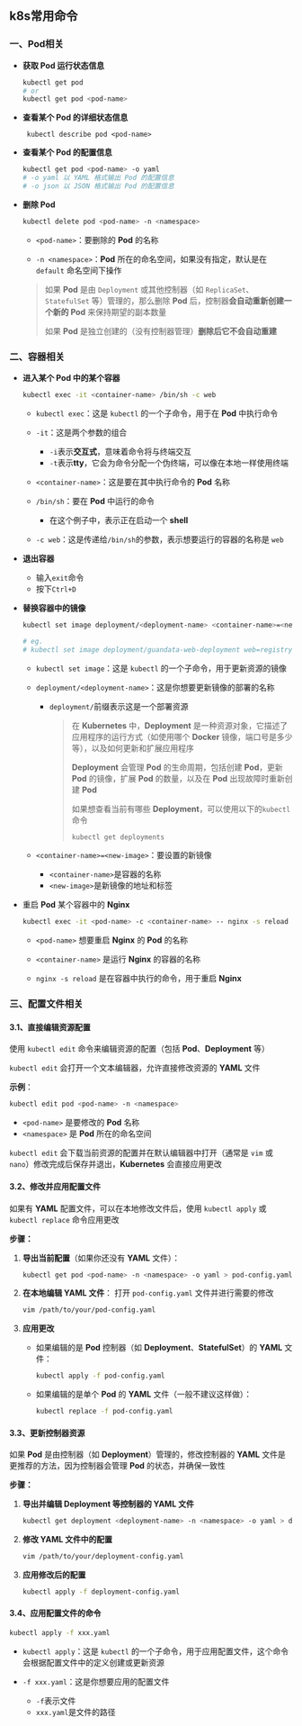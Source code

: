 ## k8s常用命令

### 一、Pod相关

- **获取 Pod 运行状态信息**

  ```bash
  kubectl get pod
  # or
  kubectl get pod <pod-name>
  ```

- **查看某个 Pod 的详细状态信息**

  ```shell
   kubectl describe pod <pod-name> 
  ```

- **查看某个 Pod 的配置信息**

  ```bash
  kubectl get pod <pod-name> -o yaml
  # -o yaml 以 YAML 格式输出 Pod 的配置信息
  # -o json 以 JSON 格式输出 Pod 的配置信息
  ```

- **删除 Pod**

  ```bash
  kubectl delete pod <pod-name> -n <namespace>
  ```

  - `<pod-name>`：要删除的 **Pod** 的名称

  - `-n <namespace>`：**Pod** 所在的命名空间，如果没有指定，默认是在 `default` 命名空间下操作

  > 如果 **Pod** 是由 `Deployment` 或其他控制器（如 `ReplicaSet`、`StatefulSet` 等）管理的，那么删除 **Pod** 后，控制器**会自动重新创建一个新的 Pod** 来保持期望的副本数量
  >
  > 如果 **Pod** 是独立创建的（没有控制器管理）**删除后它不会自动重建**

### 二、容器相关

- **进入某个 Pod 中的某个容器**

  ```bash
  kubectl exec -it <container-name> /bin/sh -c web
  ```

  - `kubectl exec`：这是 `kubectl` 的一个子命令，用于在 **Pod** 中执行命令

  - `-it`：这是两个参数的组合
    - `-i`表示**交互式**，意味着命令将与终端交互
    - `-t`表示**tty**，它会为命令分配一个伪终端，可以像在本地一样使用终端
    
  - `<container-name>`：这是要在其中执行命令的 **Pod** 名称

  - `/bin/sh`：要在 **Pod** 中运行的命令
    - 在这个例子中，表示正在启动一个 **shell**
    
  - `-c web`：这是传递给`/bin/sh`的参数，表示想要运行的容器的名称是 `web`

    <!--可以运行 kubectl describe pod <pod-name> 查看当前 pod 有哪些容器-->

- **退出容器**

  - 输入`exit`命令
  - 按下`Ctrl+D`

- **替换容器中的镜像**

  ```bash
  kubectl set image deployment/<deployment-name> <container-name>=<new-image>
  
  # eg.
  # kubectl set image deployment/guandata-web-deployment web=registry.cn-hangzhou.aliyuncs.com/guandata/guandata-web:xxx
  ```

  - `kubectl set image`：这是 `kubectl` 的一个子命令，用于更新资源的镜像

  - `deployment/<deployment-name>`：这是你想要更新镜像的部署的名称

    - `deployment/`前缀表示这是一个部署资源

      > 在 **Kubernetes** 中，**Deployment** 是一种资源对象，它描述了应用程序的运行方式（如使用哪个 **Docker** 镜像，端口号是多少等），以及如何更新和扩展应用程序
      >
      > **Deployment** 会管理 **Pod** 的生命周期，包括创建 **Pod**，更新 **Pod** 的镜像，扩展 **Pod** 的数量，以及在 **Pod** 出现故障时重新创建 **Pod**
      >
      > 如果想查看当前有哪些 **Deployment**，可以使用以下的`kubectl`命令
      >
      > ```bash
      > kubectl get deployments
      > ```

  - `<container-name>=<new-image>`：要设置的新镜像

    - `<container-name>`是容器的名称
    - `<new-image>`是新镜像的地址和标签

- 重启 **Pod** 某个容器中的 **Nginx**

  ```bash
  kubectl exec -it <pod-name> -c <container-name> -- nginx -s reload
  ```

  - `<pod-name>` 想要重启 **Nginx**  的 **Pod** 的名称

  - `<container-name>` 是运行 **Nginx** 的容器的名称

  - `nginx -s reload` 是在容器中执行的命令，用于重启 **Nginx**
### 三、配置文件相关

#### 3.1、直接编辑资源配置

使用 `kubectl edit` 命令来编辑资源的配置（包括 **Pod**、**Deployment** 等）

`kubectl edit` 会打开一个文本编辑器，允许直接修改资源的 **YAML** 文件

**示例**：

```bash
kubectl edit pod <pod-name> -n <namespace>
```

- `<pod-name>` 是要修改的 **Pod** 名称
- `<namespace>` 是 **Pod** 所在的命名空间

`kubectl edit` 会下载当前资源的配置并在默认编辑器中打开（通常是 `vim` 或 `nano`）修改完成后保存并退出，**Kubernetes** 会直接应用更改

<!--直接编辑 Pod 通常只用于调试或临时修改，因为 Pod 是不可变的，一旦修改或删除，Kubernetes 控制器（如 Deployment 或 StatefulSet）可能会重新创建该 Pod-->

#### 3.2、**修改并应用配置文件**

如果有 **YAML** 配置文件，可以在本地修改文件后，使用 `kubectl apply` 或 `kubectl replace` 命令应用更改

**步骤：**

1. **导出当前配置**（如果你还没有 **YAML** 文件）：

   ```bash
   kubectl get pod <pod-name> -n <namespace> -o yaml > pod-config.yaml
   ```

2. **在本地编辑 YAML 文件**： 打开 `pod-config.yaml` 文件并进行需要的修改

   ```bash
   vim /path/to/your/pod-config.yaml
   ```

3. **应用更改**

   - 如果编辑的是 **Pod** 控制器（如 **Deployment**、**StatefulSet**）的 **YAML** 文件：

     ```bash
     kubectl apply -f pod-config.yaml
     ```

   - 如果编辑的是单个 **Pod** 的 **YAML** 文件（一般不建议这样做）：

     ```bash
     kubectl replace -f pod-config.yaml
     ```

<!-- 适合临时调整或不需要长期持久性变更的情况 -->

#### 3.3、更新控制器资源

如果 **Pod** 是由控制器（如 **Deployment**）管理的，修改控制器的 **YAML** 文件是更推荐的方法，因为控制器会管理 **Pod** 的状态，并确保一致性

**步骤：**

1. **导出并编辑 Deployment 等控制器的 YAML 文件**

   ```bash
   kubectl get deployment <deployment-name> -n <namespace> -o yaml > deployment-config.yaml
   ```

2. **修改 YAML 文件中的配置**

   ```bash
   vim /path/to/your/deployment-config.yaml
   ```

3. **应用修改后的配置**

   ```bash
   kubectl apply -f deployment-config.yaml
   ```

<!--适合需要对所有相关资源做出一致性和持久性变更的情况-->

<!--如果有一个 Pod 是由 Deployment 管理的，而只修改了这个 Pod 的配置，不去修改 Deployment 的配置，Deployment 可能会重新创建 Pod 以符合它的期望状态，这就意味着修改可能会被覆盖。所以在这种情况下，修改 Deployment 这样控制器的配置才是正确的做法-->

#### 3.4、应用配置文件的命令

```bash
kubectl apply -f xxx.yaml
```

- `kubectl apply`：这是 `kubectl` 的一个子命令，用于应用配置文件，这个命令会根据配置文件中的定义创建或更新资源

- `-f xxx.yaml`：这是你想要应用的配置文件

  - `-f`表示文件
  - `xxx.yaml`是文件的路径

  <!--如果配置文件中的Pod定义与当前运行的Pod有所不同，Kubernetes会尝试更新Pod以匹配配置文件，这可能会导致Pod重启，但这取决于具体的更改内容和Kubernetes的更新策略-->
